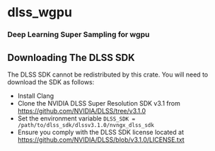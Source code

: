# dlss_wgpu
### Deep Learning Super Sampling for wgpu

## Downloading The DLSS SDK
The DLSS SDK cannot be redistributed by this crate. You will need to download the SDK as follows:
* Install Clang
* Clone the NVIDIA DLSS Super Resolution SDK v3.1 from https://github.com/NVIDIA/DLSS/tree/v3.1.0
* Set the environment variable `DLSS_SDK = /path/to/dlss_sdk/dlssv3.1.0/nvngx_dlss_sdk`
* Ensure you comply with the DLSS SDK license located at https://github.com/NVIDIA/DLSS/blob/v3.1.0/LICENSE.txt
